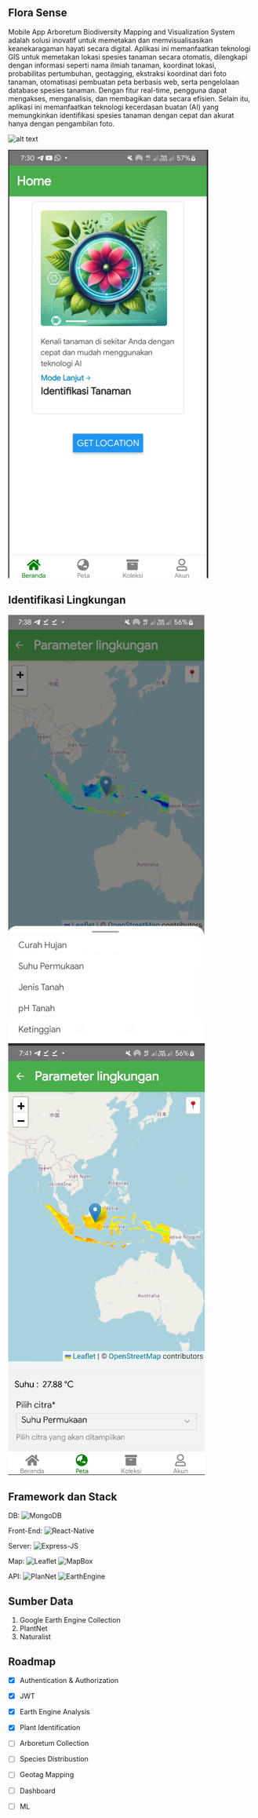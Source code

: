 ## Flora Sense
Mobile App Arboretum Biodiversity Mapping and Visualization System adalah solusi inovatif untuk memetakan dan memvisualisasikan keanekaragaman hayati secara digital. Aplikasi ini memanfaatkan teknologi GIS untuk memetakan lokasi spesies tanaman secara otomatis, dilengkapi dengan informasi seperti nama ilmiah tanaman, koordinat lokasi, probabilitas pertumbuhan, geotagging, ekstraksi koordinat dari foto tanaman, otomatisasi pembuatan peta berbasis web, serta pengelolaan database spesies tanaman. Dengan fitur real-time, pengguna dapat mengakses, menganalisis, dan membagikan data secara efisien. Selain itu, aplikasi ini memanfaatkan teknologi kecerdasan buatan (AI) yang memungkinkan identifikasi spesies tanaman dengan cepat dan akurat hanya dengan pengambilan foto.


![alt text](<Beige Green Modern Aesthetic Online Counceling Psychologist Service Apps Poster.png>)


![alt text](image_home.png)

## Identifikasi Lingkungan

![alt text](image_lingkungan.png)
![alt text](image_lingkungan2.png)

## Framework dan Stack
DB: ![MongoDB](https://img.shields.io/badge/MongoDB-47A248?style=for-the-badge&logo=mongodb&logoColor=white)


Front-End: ![React-Native](https://img.shields.io/badge/React_Native-20232A?style=for-the-badge&logo=react&logoColor=61DAFB)


Server: ![Express-JS](https://img.shields.io/badge/Express.js-404D59?style=for-the-badge)


Map: ![Leaflet](https://img.shields.io/badge/Leaflet-199900?style=for-the-badge&logo=Leaflet&logoColor=white) ![MapBox](https://img.shields.io/badge/Mapbox-000000?style=for-the-badge&logo=mapbox&logoColor=white)


API: ![PlanNet](https://img.shields.io/badge/PlanNet-FF6F00?style=for-the-badge) ![EarthEngine](https://img.shields.io/badge/EarthEngine-34A853?style=for-the-badge&logo=google-earth&logoColor=white)


## Sumber Data
1. Google Earth Engine Collection
2. PlantNet
3. Naturalist

## Roadmap
- [x] Authentication & Authorization
- [x] JWT
- [x] Earth Engine Analysis
- [x] Plant Identification
- [ ] Arboretum Collection
- [ ] Species Distribustion
- [ ] Geotag Mapping
- [ ] Dashboard
- [ ] ML

